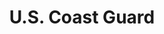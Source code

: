 ---
# This topic lives at
# https://digital.gov/topics/us-coast-guard

slug: "us-coast-guard"

# Topic Title
title: "U.S. Coast Guard"

# description — keep it short and clear
summary: ""


# Weight
weight: 1

# For more information on managing topics,
# see https://github.com/GSA/digitalgov.gov/wiki
---